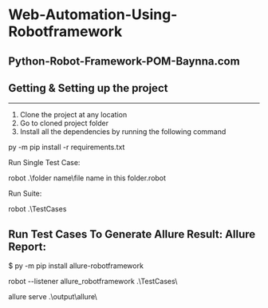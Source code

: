 # Web-Automation-Using-Robotframework

## Python-Robot-Framework-POM-Baynna.com
## Getting & Setting up the project
------------------------------------------------

1. Clone the project at any location
3. Go to cloned project folder
4. Install all the dependencies by running the following command

py -m pip install -r requirements.txt

Run Single Test Case:

robot .\folder name\file name in this folder.robot

Run Suite:

robot .\TestCases

Run Test Cases To Generate Allure Result:
Allure Report:
-------------------------------------------------

$ py -m pip install allure-robotframework

robot --listener allure_robotframework .\TestCases\

allure serve .\output\allure\
